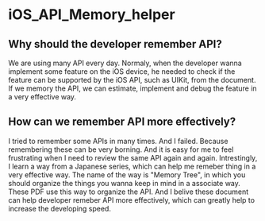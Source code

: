 # iOS_API_Memory_helper

## Why should the developer remember API? 
We are using many API every day.
Normaly, when the developer wanna implement some feature on the iOS device, he needed to check if the feature can be supported by the iOS API, such as UIKit, from the document.
If we memory the API, we can estimate, implement and debug the feature in a very effective way.

## How can we remember API more effectively?
I tried to remember some APIs in many times. And I failed.
Because remembering these can be very borning. And it is easy for me to feel frustrating when I need to review the same API again and again.
Intrestingly, I learn a way from a Japanese series, which can help me remeber thing in a very effective way.
The name of the way is "Memory Tree", in which you should organize the things you wanna keep in mind in a associate way.
These PDF use this way to organize the API. And I belive these document can help developer remeber API more effectively, which can greatly help to increase the developing speed.
